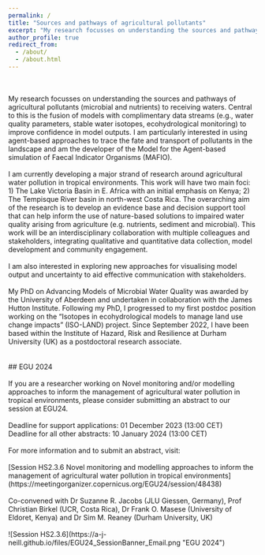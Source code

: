 ```yaml
---
permalink: /
title: "Sources and pathways of agricultural pollutants"
excerpt: "My research focusses on understanding the sources and pathways of agricultural pollutants to receiving waters"
author_profile: true
redirect_from: 
  - /about/
  - /about.html
---
```

<br>
<br>
My research focusses on understanding the sources and pathways of agricultural pollutants (microbial and nutrients) to receiving waters. Central to this is the fusion of models with complimentary data streams (e.g., water quality parameters, stable water isotopes, ecohydrological monitoring) to improve confidence in model outputs. I am particularly interested in using agent-based approaches to trace the fate and transport of pollutants in the landscape and am the developer of the Model for the Agent-based simulation of Faecal Indicator Organisms (MAFIO).<br>
<br>
I am currently developing a major strand of research around agricultural water pollution in tropical environments. This work will have two main foci: 1) The Lake Victoria Basin in E. Africa with an initial emphasis on Kenya; 2) The Tempisque River basin in north-west Costa Rica. The overarching aim of the research is to develop an evidence base and decision support tool that can help inform the use of nature-based solutions to impaired water quality arising from agriculture (e.g. nutrients, sediment and microbial). This work will be an interdisciplinary collaboration with multiple colleagues and stakeholders, integrating qualitative and quantitative data collection, model development and community engagement.<br>
<br>
I am also interested in exploring new approaches for visualising model output and uncertainty to aid effective communication with stakeholders.<br>
<br>
My PhD on Advancing Models of Microbial Water Quality was awarded by the University of Aberdeen and undertaken in collaboration with the James Hutton Institute. Following my PhD, I progressed to my first postdoc position working on the “Isotopes in ecohydrological models to manage land use change impacts” (ISO-LAND) project. Since September 2022, I have been based within the Institute of Hazard, Risk and Resilience at Durham University (UK) as a postdoctoral research associate.<br>
<br>
<br>
## EGU 2024 <br>
<br>
If you are a researcher working on Novel monitoring and/or modelling approaches to inform the management of agricultural water pollution in tropical environments, please consider submitting an abstract to our session at EGU24.<br>
<br>
Deadline for support applications: 01 December 2023 (13:00 CET)<br>
Deadline for all other abstracts: 10 January 2024 (13:00 CET)<br>
<br>
For more information and to submit an abstract, visit:<br>
<br>
[Session HS2.3.6 Novel monitoring and modelling approaches to inform the management of agricultural water pollution in tropical environments](https://meetingorganizer.copernicus.org/EGU24/session/48438)<br>
<br>
Co-convened with Dr Suzanne R. Jacobs (JLU Giessen, Germany), Prof Christian Birkel (UCR, Costa Rica), Dr Frank O. Masese (University of Eldoret, Kenya) and Dr Sim M. Reaney (Durham University, UK)<br>
<br>
![Session HS2.3.6](https://a-j-neill.github.io/files/EGU24_SessionBanner_Email.png "EGU 2024")
